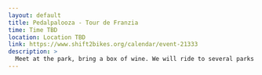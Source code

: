 ```yaml
---
layout: default
title: Pedalpalooza - Tour de Franzia
time: Time TBD
location: Location TBD
link: https://www.shift2bikes.org/calendar/event-21333
description: >
  Meet at the park, bring a box of wine. We will ride to several parks and do dumb stunts. Lots of bag slapping, slow racing, riding in circles. Don't forget wine. 21+. Bring wine.
---
```

